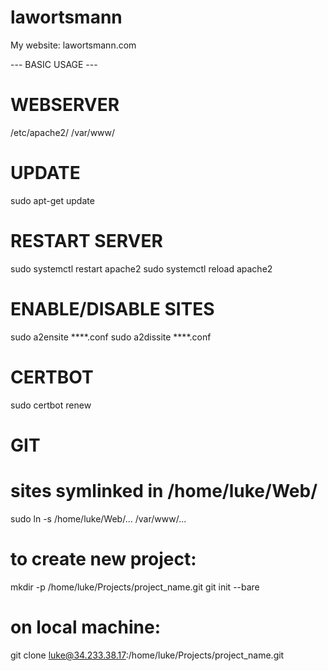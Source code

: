 # lawortsmann
My website: lawortsmann.com


--- BASIC USAGE ---

# WEBSERVER
/etc/apache2/
/var/www/

# UPDATE
sudo apt-get update

# RESTART SERVER
sudo systemctl restart apache2
sudo systemctl reload apache2

# ENABLE/DISABLE SITES
sudo a2ensite ****.conf
sudo a2dissite ****.conf

# CERTBOT
sudo certbot renew

# GIT
# sites symlinked in /home/luke/Web/
sudo ln -s /home/luke/Web/... /var/www/...
# to create new project:
mkdir -p /home/luke/Projects/project_name.git
git init --bare
# on local machine:
git clone luke@34.233.38.17:/home/luke/Projects/project_name.git
